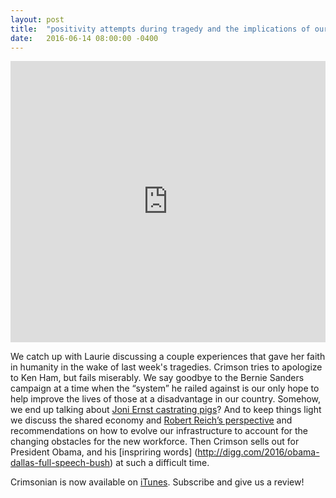 ```yaml
---
layout: post
title:  "positivity attempts during tragedy and the implications of our evolving economy."
date:   2016-06-14 08:00:00 -0400
---
```

<iframe width="100%" height="450" scrolling="no" frameborder="no" src="https://w.soundcloud.com/player/?url=https%3A//api.soundcloud.com/tracks/273647856&amp;auto_play=false&amp;hide_related=false&amp;show_comments=true&amp;show_user=true&amp;show_reposts=false&amp;visual=true"></iframe>

We catch up with Laurie discussing a couple experiences that gave her faith in humanity in the wake of last week's tragedies. Crimson tries to apologize to Ken Ham, but fails miserably. We say goodbye to the Bernie Sanders campaign at a time when the “system” he railed against is our only hope to help improve the lives of those at a disadvantage in our country. Somehow, we end up talking about [Joni Ernst castrating pigs](https://www.youtube.com/watch?v=p9Y24MFOfFU)? And to keep things light we discuss the shared economy and [Robert Reich’s perspective](https://www.youtube.com/watch?v=v_Snob8-6xM)  and recommendations on how to evolve our infrastructure to account for the changing obstacles for the new workforce. Then Crimson sells out for President Obama, and his [inspriring words] (http://digg.com/2016/obama-dallas-full-speech-bush) at such a difficult time. 


Crimsonian is now available on [iTunes](https://itunes.apple.com/us/podcast/crimsonian/id1120793848?mt=2). Subscribe and give us a review!
